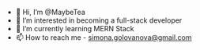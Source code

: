 - 👋 Hi, I’m @MaybeTea
- 👀 I’m interested in becoming a full-stack developer
- 🌱 I’m currently learning MERN Stack
- 📫 How to reach me - simona.golovanova@gmail.com

<!---
MaybeTea/MaybeTea is a ✨ special ✨ repository because its `README.md` (this file) appears on your GitHub profile.
You can click the Preview link to take a look at your changes.
--->
